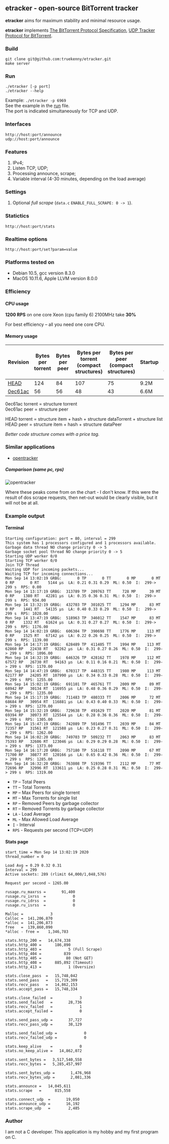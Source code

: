 ## etracker - open-source BitTorrent tracker

**etracker** aims for maximum stability and minimal resource usage.

**etracker** implements 
[The BitTorrent Protocol Specification](https://www.bittorrent.org/beps/bep_0003.html),
[UDP Tracker Protocol for BitTorrent](https://www.bittorrent.org/beps/bep_0003.html).

### Build

    git clone git@github.com:truekenny/etracker.git
	make server	

### Run

    ./etracker [-p port]
    ./etracker --help

Example: `./etracker -p 6969`<br>
See the example in the [run](https://github.com/truekenny/etracker/blob/master/run) file.<br>
The port is indicated simultaneously for TCP and UDP.

### Interfaces

    http://host:port/announce 
    udp://host:port/announce

### Features

1. IPv4;
1. Listen TCP, UDP;
1. Processing announce, scrape;
1. Variable interval (4-30 minutes, depending on the load average)

### Settings

1. Optional *full scrape* (`data.c` `ENABLE_FULL_SCRAPE: 0 -> 1`).

### Statictics

    http://host:port/stats

### Realtime options

    http://host:port/set?param=value

### Platforms tested on

- Debian 10.5, gcc version 8.3.0
- MacOS 10.11.6, Apple LLVM version 8.0.0

### Efficiency

#### CPU usage

**1200 RPS** on one core Xeon (cpu family 6) 2100MHz take **30%**

For best efficiency – all you need one core CPU.

#### Memory usage

Revision | Bytes per torrent | Bytes per peer | Bytes per torrent (compact structures) | Bytes per peer (compact structures) | Startup | **760k** peers + **520k** torrents | **760k** peers + **520k** torrents (compact)
--- | --- | --- | --- | --- | --- | --- | ---
[HEAD](../..) | 124 | 84 | 107 | 75 | 9.2M | 138M | 120M
[0ec61ac](../../commit/0ec61ac54407d99cc59d84df4cb00cff96309936) | 56 | 56 | 48 | 43 | 6.6M | 71M | 59M

0ec61ac torrent = structure torrent<br>
0ec61ac peer = structure peer<br>

HEAD torrent = structure item + hash + structure dataTorrent + structure list<br>
HEAD peer = structure item + hash + structure dataPeer  

*Better code structure comes with a price tag.*

### Similar applications

- [opentracker](https://github.com/masroore/opentracker)

##### Comparison (same pc, rps)

![opentracker](https://raw.githubusercontent.com/truekenny/etracker/master/Pictures/opentracker.png)

Where these peaks come from on the chart - I don't know.
If this were the result of dos scrape requests, then net-out would be clearly visible, but it will not be at all.

### Example output

#### Terminal

    Starting configuration: port = 80, interval = 299
    This system has 1 processors configured and 1 processors available.
    Garbage data thread NO change priority 0 -> 5
    Garbage socket pool thread NO change priority 0 -> 5
    Starting UDP worker 0/0
    Starting TCP worker 0/0
    Join TCP Thread
    Waiting UDP for incoming packets...
    Waiting TCP for incoming connections...
    Mon Sep 14 13:02:19 GRBG:       0 TP       0 TT       0 MP       0 MT       0 RP       0 RT    5144 µs  LA: 0.21 0.31 0.29  ML: 0.50  I:  299-> 299 s  RPS: 0.00                                         
    Mon Sep 14 13:17:19 GRBG:  313789 TP  209763 TT     728 MP      39 MT       0 RP    1380 RT   42281 µs  LA: 0.35 0.36 0.31  ML: 0.50  I:  299-> 299 s  RPS: 934.00                                       
    Mon Sep 14 13:32:19 GRBG:  432703 TP  301025 TT    1294 MP      83 MT       0 RP    1441 RT   54135 µs  LA: 0.40 0.33 0.29  ML: 0.50  I:  299-> 299 s  RPS: 1028.00                                      
    Mon Sep 14 13:47:19 GRBG:  518963 TP  346012 TT    1547 MP      83 MT       0 RP    1332 RT   61624 µs  LA: 0.31 0.27 0.27  ML: 0.50  I:  299-> 299 s  RPS: 1176.00                                      
    Mon Sep 14 14:02:19 GRBG:  606304 TP  390698 TT    1776 MP     113 MT       0 RP    1525 RT   67142 µs  LA: 0.22 0.26 0.25  ML: 0.50  I:  299-> 299 s  RPS: 1139.00                                      
    Mon Sep 14 14:17:19 GRBG:  628489 TP  411405 TT    1994 MP     113 MT   62860 RP   22438 RT   92262 µs  LA: 0.31 0.27 0.26  ML: 0.50  I:  299-> 299 s  RPS: 1096.00                                      
    Mon Sep 14 14:32:19 GRBG:  646326 TP  428162 TT    1978 MP     112 MT   67572 RP   26730 RT   94163 µs  LA: 0.11 0.16 0.21  ML: 0.50  I:  299-> 299 s  RPS: 1170.00                                      
    Mon Sep 14 14:47:19 GRBG:  670317 TP  448315 TT    1980 MP     113 MT   62177 RP   24205 RT  107990 µs  LA: 0.34 0.33 0.28  ML: 0.50  I:  299-> 299 s  RPS: 1255.00                                      
    Mon Sep 14 15:02:19 GRBG:  691101 TP  465761 TT    2009 MP      89 MT   68942 RP   30134 RT  116955 µs  LA: 0.48 0.36 0.29  ML: 0.50  I:  299-> 299 s  RPS: 1235.00                                      
    Mon Sep 14 15:17:19 GRBG:  711483 TP  480333 TT    2006 MP      72 MT   68684 RP   30954 RT  116881 µs  LA: 0.43 0.40 0.33  ML: 0.50  I:  299-> 299 s  RPS: 1270.00                                      
    Mon Sep 14 15:32:19 GRBG:  729638 TP  491629 TT    2020 MP      81 MT   69394 RP   30973 RT  125544 µs  LA: 0.28 0.36 0.36  ML: 0.50  I:  299-> 299 s  RPS: 1305.00                                      
    Mon Sep 14 15:47:19 GRBG:  742089 TP  501496 TT    2039 MP      84 MT   72357 RP   31561 RT  121588 µs  LA: 0.23 0.27 0.31  ML: 0.50  I:  299-> 299 s  RPS: 1262.00                                      
    Mon Sep 14 16:02:20 GRBG:  749703 TP  509232 TT    2063 MP      83 MT   75393 RP   32606 RT  123046 µs  LA: 0.29 0.29 0.28  ML: 0.50  I:  299-> 299 s  RPS: 1373.00                                      
    Mon Sep 14 16:17:20 GRBG:  757180 TP  516118 TT    2090 MP      67 MT   71700 RP   30877 RT  120166 µs  LA: 0.65 0.42 0.36  ML: 0.50  I:  299-> 299 s  RPS: 1285.00                                      
    Mon Sep 14 16:32:20 GRBG:  763808 TP  519396 TT    2112 MP      77 MT   72696 RP   32996 RT  133611 µs  LA: 0.25 0.28 0.31  ML: 0.50  I:  299-> 299 s  RPS: 1319.00                                      
    
- `TP` – Total Peers
- `TT` – Total Torrents
- `MP` – Max Peers for single torrent
- `MT` – Max Torrents for single list
- `RP` – Removed Peers by garbage collector
- `RT` – Removed Torrents by garbage collector
- `LA` - Load Average
- `ML` - Max Allowed Load Average
- `I` - Interval
- `RPS` - Requests per second (TCP+UDP)

#### Stats page

    start_time = Mon Sep 14 13:02:19 2020
    thread_number = 0
    
    Load Avg = 0.29 0.32 0.31
    Interval = 299
    Active sockets: 289 (rlimit 64,000/1,048,576)
    
    Request per second ~ 1265.00
    
    rusage.ru_maxrss =       91,400
    rusage.ru_ixrss  =            0
    rusage.ru_idrss  =            0
    rusage.ru_isrss  =            0
    
    Malloc =            3
    Calloc =  141,206,870
    *alloc =  141,206,873
    free   =  139,860,090
    *alloc - free =    1,346,783
    
    stats.http_200 =   14,674,338
    stats.http_400 =      186,890
    stats.http_403 =            5 (Full Scrape)
    stats.http_404 =          839
    stats.http_405 =           80 (Not GET)
    stats.http_408 =      885,892 (Timeout)
    stats.http_413 =            1 (Oversize)
    
    stats.close_pass  =   15,748,042
    stats.send_pass   =   15,719,309
    stats.recv_pass   =   14,862,153
    stats.accept_pass =   15,748,334
    
    stats.close_failed  =            3
    stats.send_failed   =       28,736
    stats.recv_failed   =            1
    stats.accept_failed =            0
    
    stats.send_pass_udp =       37,727
    stats.recv_pass_udp =       38,129
    
    stats.send_failed_udp =            0
    stats.recv_failed_udp =            0
    
    stats.keep_alive    =            0
    stats.no_keep_alive =   14,862,072
    
    stats.sent_bytes =   3,517,540,558
    stats.recv_bytes =   5,285,457,997
    
    stats.sent_bytes_udp =       1,476,968
    stats.recv_bytes_udp =       2,081,336
    
    stats.announce =   14,045,611
    stats.scrape   =      815,558
    
    stats.connect_udp  =       19,050
    stats.announce_udp =       16,192
    stats.scrape_udp   =        2,485

### Author

I am not a C developer. This application is my hobby and my first program on C.
